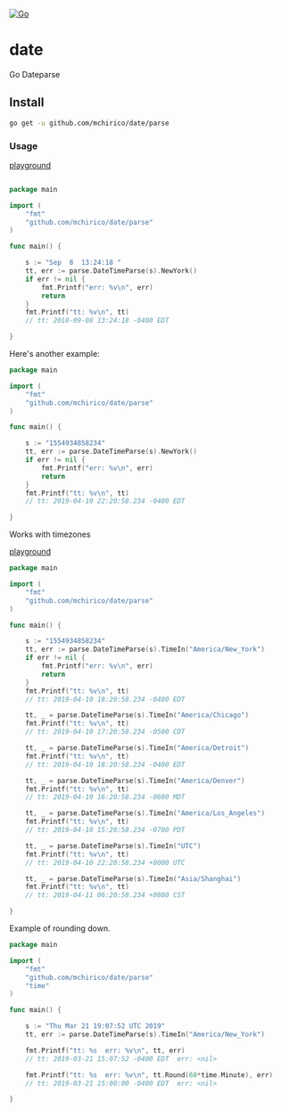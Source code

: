 [![Go](https://github.com/mchirico/date/actions/workflows/go.yml/badge.svg?branch=develop)](https://github.com/mchirico/date/actions/workflows/go.yml)

# date
Go Dateparse


## Install

```bash
go get -u github.com/mchirico/date/parse

```


### Usage

[playground](https://go.dev/play/p/K0rBJrvVjRn)
```go

package main

import (
	"fmt"
	"github.com/mchirico/date/parse"
)

func main() {

	s := "Sep  8  13:24:18 "
	tt, err := parse.DateTimeParse(s).NewYork()
	if err != nil {
		fmt.Printf("err: %v\n", err)
		return
	}
	fmt.Printf("tt: %v\n", tt)
	// tt: 2018-09-08 13:24:18 -0400 EDT

}

```

Here's another example:

```go
package main

import (
	"fmt"
	"github.com/mchirico/date/parse"
)

func main() {

	s := "1554934858234"
	tt, err := parse.DateTimeParse(s).NewYork()
	if err != nil {
		fmt.Printf("err: %v\n", err)
		return
	}
	fmt.Printf("tt: %v\n", tt)
	// tt: 2019-04-10 22:20:58.234 -0400 EDT

}


```

Works with timezones 

[playground](https://go.dev/play/p/6uPD1gedJNh)
```go
package main

import (
	"fmt"
	"github.com/mchirico/date/parse"
)

func main() {

	s := "1554934858234"
	tt, err := parse.DateTimeParse(s).TimeIn("America/New_York")
	if err != nil {
		fmt.Printf("err: %v\n", err)
		return
	}
	fmt.Printf("tt: %v\n", tt)
	// tt: 2019-04-10 18:20:58.234 -0400 EDT

	tt, _ = parse.DateTimeParse(s).TimeIn("America/Chicago")
	fmt.Printf("tt: %v\n", tt)
	// tt: 2019-04-10 17:20:58.234 -0500 CDT

	tt, _ = parse.DateTimeParse(s).TimeIn("America/Detroit")
	fmt.Printf("tt: %v\n", tt)
	// tt: 2019-04-10 18:20:58.234 -0400 EDT

	tt, _ = parse.DateTimeParse(s).TimeIn("America/Denver")
	fmt.Printf("tt: %v\n", tt)
	// tt: 2019-04-10 16:20:58.234 -0600 MDT

	tt, _ = parse.DateTimeParse(s).TimeIn("America/Los_Angeles")
	fmt.Printf("tt: %v\n", tt)
	// tt: 2019-04-10 15:20:58.234 -0700 PDT

	tt, _ = parse.DateTimeParse(s).TimeIn("UTC")
	fmt.Printf("tt: %v\n", tt)
	// tt: 2019-04-10 22:20:58.234 +0000 UTC

	tt, _ = parse.DateTimeParse(s).TimeIn("Asia/Shanghai")
	fmt.Printf("tt: %v\n", tt)
	// tt: 2019-04-11 06:20:58.234 +0800 CST

}


```

Example of rounding down.

```go
package main

import (
	"fmt"
	"github.com/mchirico/date/parse"
	"time"
)

func main() {

	s := "Thu Mar 21 19:07:52 UTC 2019"
	tt, err := parse.DateTimeParse(s).TimeIn("America/New_York")

	fmt.Printf("tt: %s  err: %v\n", tt, err)
	// tt: 2019-03-21 15:07:52 -0400 EDT  err: <nil>

	fmt.Printf("tt: %s  err: %v\n", tt.Round(60*time.Minute), err)
	// tt: 2019-03-21 15:00:00 -0400 EDT  err: <nil>

}


```
